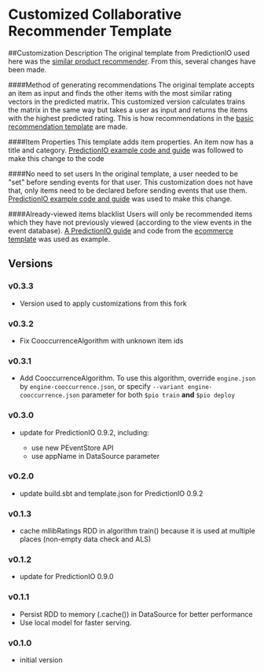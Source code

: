 # Customized Collaborative Recommender Template
##Customization Description
The original template from PredictionIO used here was the [similar product recommender](https://templates.prediction.io/PredictionIO/template-scala-parallel-similarproduct). From this, several changes have been made.

####Method of generating recommendations
The original template accepts an item as input and finds the other items with the most similar rating vectors in the predicted matrix. This customized version calculates trains the matrix in the same way but takes a user as input and returns the items with the highest predicted rating. This is how recommendations in the [basic recommendation template](https://templates.prediction.io/PredictionIO/template-scala-parallel-recommendation) are made.

####Item Properties
This template adds item properties. An item now has a title and category. [PredictionIO example code and guide](https://github.com/PredictionIO/PredictionIO/blob/develop/examples/scala-parallel-similarproduct/add-and-return-item-properties/README.md) was followed to make this change to the code

####No need to set users
In the original template, a user needed to be "set" before sending events for that user. This customization does not have that, only items need to be declared before sending events that use them. [PredictionIO example code and guide](https://github.com/PredictionIO/PredictionIO/tree/develop/examples/scala-parallel-similarproduct/no-set-user) was used to make this change.

####Already-viewed items blacklist
Users will only be recommended items which they have not previously viewed (according to the view events in the event database). [A PredictionIO guide](https://docs.prediction.io/templates/recommendation/blacklist-items/) and code from the [ecommerce template](https://github.com/PredictionIO/template-scala-parallel-ecommercerecommendation) was used as example.

## Versions
### v0.3.3

- Version used to apply customizations from this fork

### v0.3.2

- Fix CooccurrenceAlgorithm with unknown item ids

### v0.3.1

- Add CooccurrenceAlgorithm.
  To use this algorithm, override `engine.json` by `engine-cooccurrence.json`,
  or specify `--variant engine-cooccurrence.json` parameter for both `$pio train` **and**
  `$pio deploy`

### v0.3.0

- update for PredictionIO 0.9.2, including:

  - use new PEventStore API
  - use appName in DataSource parameter


### v0.2.0

- update build.sbt and template.json for PredictionIO 0.9.2

### v0.1.3

- cache mllibRatings RDD in algorithm train() because it is used at multiple places (non-empty data check and ALS)

### v0.1.2

- update for PredictionIO 0.9.0

### v0.1.1

- Persist RDD to memory (.cache()) in DataSource for better performance
- Use local model for faster serving.

### v0.1.0

- initial version

